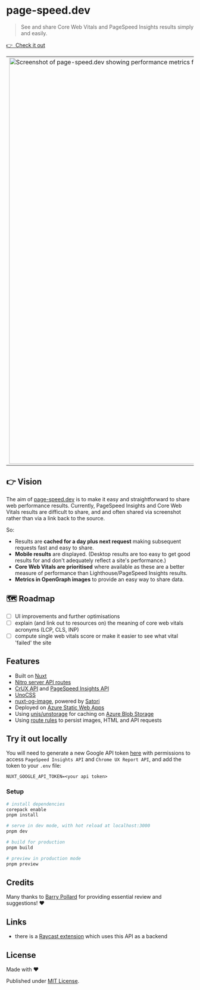 # page-speed.dev

> See and share Core Web Vitals and PageSpeed Insights results simply and easily.

[👉 &nbsp;Check it out](https://page-speed.dev/)

<table>
<tbody>
<tr>
<td>
<a href="https://page-speed.dev">
<img width="1090" alt="Screenshot of page-speed.dev showing performance metrics for https://roe.dev" src="https://github.com/danielroe/page-speed.dev/assets/28706372/104e52a5-828d-4510-a6ba-3f94a9af650a">
</a>
</td>
<td>
<a href="https://page-speed.dev">
<img width="1090" alt="Screenshot of performance metrics being shared on Twitter" src="https://github.com/danielroe/page-speed.dev/assets/28706372/ffa4805b-eabf-4b60-b91f-4eaa6f59005c">
</a>
</td>
</tr>
</tbody>
</table>

## 👉 Vision

The aim of [page-speed.dev](https://page-speed.dev) is to make it easy and straightforward to share web performance results. Currently, PageSpeed Insights and Core Web Vitals results are difficult to share, and and often shared via screenshot rather than via a link back to the source.

So:

* Results are **cached for a day plus next request** making subsequent requests fast and easy to share.
* **Mobile results** are displayed. (Desktop results are too easy to get good results for and don't adequately reflect a site's performance.)
* **Core Web Vitals are prioritised** where available as these are a better measure of performance than Lighthouse/PageSpeed Insights results.
* **Metrics in OpenGraph images** to provide an easy way to share data.

## 🗺️ Roadmap

- [ ] UI improvements and further optimisations
- [ ] explain (and link out to resources on) the meaning of core web vitals acronyms (LCP, CLS, INP)
- [ ] compute single web vitals score or make it easier to see what vital 'failed' the site

## Features

- Built on [Nuxt](https://nuxt.com/)
- [Nitro server API routes](https://nuxt.com/docs/guide/concepts/server-engine#server-engine)
- [CrUX API](https://developer.chrome.com/docs/crux/api#example_queries) and [PageSpeed Insights API](https://developers.google.com/speed/docs/insights/v5/get-started)
- [UnoCSS](https://unocss.dev/)
- [nuxt-og-image](https://github.com/harlan-zw/nuxt-og-image), powered by [Satori](https://github.com/vercel/satori)
- Deployed on [Azure Static Web Apps](https://azure.microsoft.com/en-gb/products/app-service/static/)
- Using [unjs/unstorage](https://unstorage.unjs.io/) for caching on [Azure Blob Storage](https://azure.microsoft.com/en-us/products/storage/blobs/)
- Using [route rules](https://nitro.unjs.io/guide/cache#route-rules) to persist images, HTML and API requests

## Try it out locally

You will need to generate a new Google API token [here](https://console.cloud.google.com/apis/credentials) with permissions to access `PageSpeed Insights API` and `Chrome UX Report API`, and add the token to your `.env` file:

```env
NUXT_GOOGLE_API_TOKEN=<your api token>
```

### Setup

```bash
# install dependencies
corepack enable
pnpm install

# serve in dev mode, with hot reload at localhost:3000
pnpm dev

# build for production
pnpm build

# preview in production mode
pnpm preview
```

## Credits

Many thanks to [Barry Pollard](https://twitter.com/tunetheweb) for providing essential review and suggestions! ❤️

## Links

- there is a [Raycast extension](https://www.raycast.com/vorillaz/pagespeed) which uses this API as a backend

## License

Made with ❤️

Published under [MIT License](./LICENCE).
